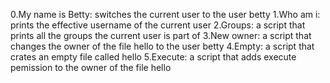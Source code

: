 0.My name is Betty:
     switches the current user to the user betty
     1.Who am i:
prints the effective username of the current user
2.Groups:
a script that prints all the groups the current user is part of
3.New owner:
a script that changes the owner of the file hello to the user betty
4.Empty:
a script that crates an empty file called hello
5.Execute:
a script that adds execute pemission to the owner of the file hello
